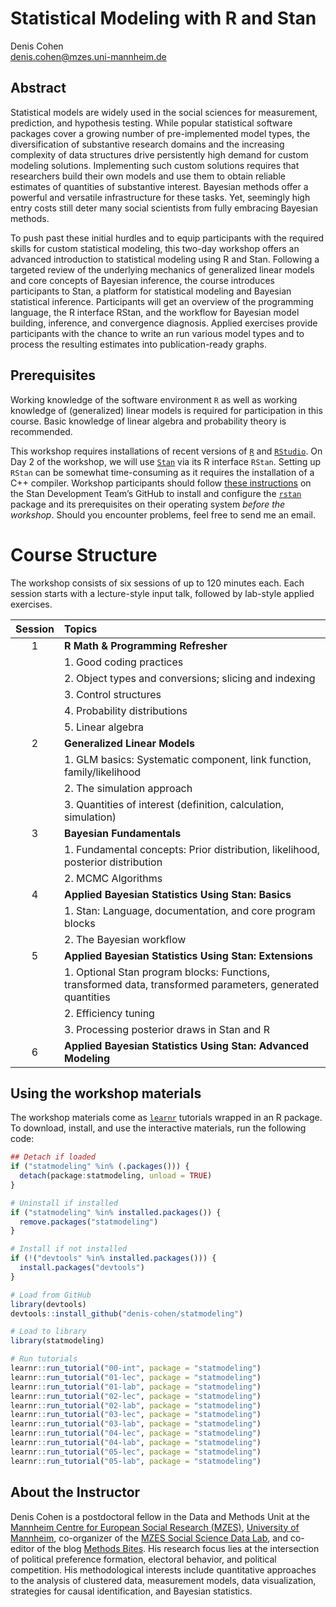 
# Statistical Modeling with R and Stan

Denis Cohen  
<denis.cohen@mzes.uni-mannheim.de>

## Abstract

Statistical models are widely used in the social sciences for
measurement, prediction, and hypothesis testing. While popular
statistical software packages cover a growing number of pre-implemented
model types, the diversification of substantive research domains and the
increasing complexity of data structures drive persistently high demand
for custom modeling solutions. Implementing such custom solutions
requires that researchers build their own models and use them to obtain
reliable estimates of quantities of substantive interest. Bayesian
methods offer a powerful and versatile infrastructure for these tasks.
Yet, seemingly high entry costs still deter many social scientists from
fully embracing Bayesian methods.

To push past these initial hurdles and to equip participants with the
required skills for custom statistical modeling, this two-day workshop
offers an advanced introduction to statistical modeling using R and
Stan. Following a targeted review of the underlying mechanics of
generalized linear models and core concepts of Bayesian inference, the
course introduces participants to Stan, a platform for statistical
modeling and Bayesian statistical inference. Participants will get an
overview of the programming language, the R interface RStan, and the
workflow for Bayesian model building, inference, and convergence
diagnosis. Applied exercises provide participants with the chance to
write an run various model types and to process the resulting estimates
into publication-ready graphs.

## Prerequisites

Working knowledge of the software environment `R` as well as working
knowledge of (generalized) linear models is required for participation
in this course. Basic knowledge of linear algebra and probability theory
is recommended.

This workshop requires installations of recent versions of
[`R`](https://cran.r-project.org/mirrors.html) and
[`RStudio`](https://rstudio.com/products/rstudio/download/#download). On
Day 2 of the workshop, we will use [`Stan`](https://mc-stan.org/) via
its R interface `RStan`. Setting up `RStan` can be somewhat
time-consuming as it requires the installation of a C++ compiler.
Workshop participants should follow [these
instructions](https://github.com/stan-dev/rstan/wiki/RStan-Getting-Started)
on the Stan Development Team’s GitHub to install and configure the
[`rstan`](https://cran.r-project.org/web/packages/rstan/index.html)
package and its prerequisites on their operating system *before the
workshop*. Should you encounter problems, feel free to send me an email.

# Course Structure

The workshop consists of six sessions of up to 120 minutes each. Each
session starts with a lecture-style input talk, followed by lab-style
applied exercises.

| Session | Topics                                                                                                      |
| :-----: | :---------------------------------------------------------------------------------------------------------- |
|    1    | **R Math & Programming Refresher**                                                                          |
|         | 1\. Good coding practices                                                                                   |
|         | 2\. Object types and conversions; slicing and indexing                                                      |
|         | 3\. Control structures                                                                                      |
|         | 4\. Probability distributions                                                                               |
|         | 5\. Linear algebra                                                                                          |
|    2    | **Generalized Linear Models**                                                                               |
|         | 1\. GLM basics: Systematic component, link function, family/likelihood                                      |
|         | 2\. The simulation approach                                                                                 |
|         | 3\. Quantities of interest (definition, calculation, simulation)                                            |
|    3    | **Bayesian Fundamentals**                                                                                   |
|         | 1\. Fundamental concepts: Prior distribution, likelihood, posterior distribution                            |
|         | 2\. MCMC Algorithms                                                                                         |
|    4    | **Applied Bayesian Statistics Using Stan: Basics**                                                          |
|         | 1\. Stan: Language, documentation, and core program blocks                                                  |
|         | 2\. The Bayesian workflow                                                                                   |
|    5    | **Applied Bayesian Statistics Using Stan: Extensions**                                                      |
|         | 1\. Optional Stan program blocks: Functions, transformed data, transformed parameters, generated quantities |
|         | 2\. Efficiency tuning                                                                                       |
|         | 3\. Processing posterior draws in Stan and R                                                                |
|    6    | **Applied Bayesian Statistics Using Stan: Advanced Modeling**                                               |

## Using the workshop materials

The workshop materials come as
[`learnr`](https://rstudio.github.io/learnr/) tutorials wrapped in an R
package. To download, install, and use the interactive materials, run
the following code:

``` r
## Detach if loaded
if ("statmodeling" %in% (.packages())) {
  detach(package:statmodeling, unload = TRUE)
}

# Uninstall if installed
if ("statmodeling" %in% installed.packages()) {
  remove.packages("statmodeling")
}

# Install if not installed
if (!("devtools" %in% installed.packages())) {
  install.packages("devtools")
}

# Load from GitHub
library(devtools)
devtools::install_github("denis-cohen/statmodeling")

# Load to library
library(statmodeling)

# Run tutorials
learnr::run_tutorial("00-int", package = "statmodeling")
learnr::run_tutorial("01-lec", package = "statmodeling")
learnr::run_tutorial("01-lab", package = "statmodeling")
learnr::run_tutorial("02-lec", package = "statmodeling")
learnr::run_tutorial("02-lab", package = "statmodeling")
learnr::run_tutorial("03-lec", package = "statmodeling")
learnr::run_tutorial("03-lab", package = "statmodeling")
learnr::run_tutorial("04-lec", package = "statmodeling")
learnr::run_tutorial("04-lab", package = "statmodeling")
learnr::run_tutorial("05-lec", package = "statmodeling")
learnr::run_tutorial("05-lab", package = "statmodeling")
```

## About the Instructor

Denis Cohen is a postdoctoral fellow in the Data and Methods Unit at the
[Mannheim Centre for European Social Research
(MZES)](https://www.mzes.uni-mannheim.de/), [University of
Mannheim](https://www.uni-mannheim.de/), co-organizer of the [MZES
Social Science Data
Lab](https://www.mzes.uni-mannheim.de/socialsciencedatalab/page/events/),
and co-editor of the blog [Methods
Bites](https://www.mzes.uni-mannheim.de/socialsciencedatalab/). His
research focus lies at the intersection of political preference
formation, electoral behavior, and political competition. His
methodological interests include quantitative approaches to the analysis
of clustered data, measurement models, data visualization, strategies
for causal identification, and Bayesian statistics.
